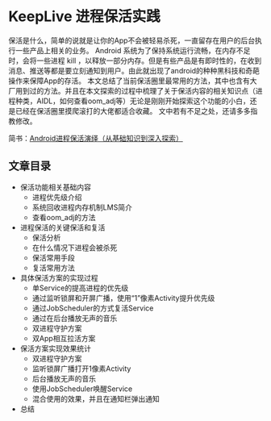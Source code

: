 # KeepLive 进程保活实践
保活是什么，简单的说就是让你的App不会被轻易杀死，一直留存在用户的后台执行一些产品上相关的业务。
Android 系统为了保持系统运行流畅，在内存不足时，会将一些进程 kill ，以释放一部分内存。但是有些产品是有即时性的，在收到消息、推送等都是要立刻通知到用户。由此就出现了android的种种黑科技和奇葩操作来保障App的存活。
本文总结了当前保活圈里最常用的方法，其中也含有大厂用到过的方法。并且在本文探索的过程中梳理了关于保活内容的相关知识点（进程种类，AIDL，如何查看oom_adj等）无论是刚刚开始探索这个功能的小白，还是已经在保活圈里摸爬滚打的大佬都适合收藏。 文中若有不足之处，还请多多指教修改。

简书：[Android进程保活演绎（从基础知识到深入探索）](https://www.jianshu.com/p/7bd16771c81e)

## 文章目录
* 保活功能相关基础内容  
    * 进程优先级介绍  
    * 系统回收进程内存机制LMS简介
    * 查看oom_adj的方法
* 进程保活的关键保活和复活  
    * 保活分析  
    * 在什么情况下进程会被杀死
    * 保活常用手段
    * 复活常用方法
* 具体保活方案的实现过程  
    * 单Service的提高进程的优先级  
    * 通过监听锁屏和开屏广播，使用“1”像素Activity提升优先级
    * 通过JobScheduler的方式复活Service
    * 通过在后台播放无声的音乐
    * 双进程守护方案
    * 双App相互拉活方案 
* 保活方案实现效果统计  
    * 双进程守护方案  
    * 监听锁屏广播打开1像素Activity
    * 后台播放无声的音乐
    * 使用JobScheduler唤醒Service
    * 混合使用的效果，并且在通知栏弹出通知    
* 总结
